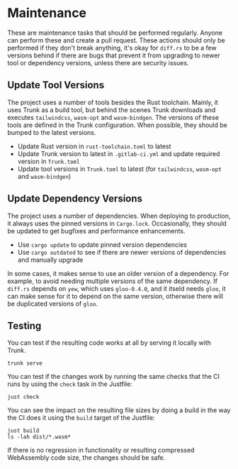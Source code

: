 # Maintenance

These are maintenance tasks that should be performed regularly. Anyone can
perform these and create a pull request. These actions should only be performed
if they don't break anything, it's okay for `diff.rs` to be a few versions
behind if there are bugs that prevent it from upgrading to newer tool or
dependency versions, unless there are security issues.

## Update Tool Versions

The project uses a number of tools besides the Rust toolchain. Mainly, it uses
Trunk as a build tool, but behind the scenes Trunk downloads and executes
`tailwindcss`, `wasm-opt` and `wasm-bindgen`. The versions of these tools are
defined in the Trunk configuration. When possible, they should be bumped to the
latest versions.

- Update Rust version in `rust-toolchain.toml` to latest
- Update Trunk version to latest in `.gitlab-ci.yml` and update required
  version in `Trunk.toml`
- Update tool versions in `Trunk.toml` to latest (for `tailwindcss`, `wasm-opt`
  and `wasm-bindgen`)

## Update Dependency Versions

The project uses a number of dependencies. When deploying to production, it
always uses the pinned versions in `Cargo.lock`. Occasionally, they should be
updated to get bugfixes and performance enhancements.

- Use `cargo update` to update pinned version dependencies
- Use `cargo outdated` to see if there are newer versions of dependencies and
  manually upgrade

In some cases, it makes sense to use an older version of a dependency. For
example, to avoid needing multiple versions of the same dependency. If
`diff.rs` depends on `yew`, which uses `gloo-0.4.0`, and it itseld needs
`gloo`, it can make sense for it to depend on the same version, otherwise there
will be duplicated versions of `gloo`.

## Testing

You can test if the resulting code works at all by serving it locally with
Trunk.

    trunk serve

You can test if the changes work by running the same checks that the CI runs by
using the `check` task in the Justfile:

    just check

You can see the impact on the resulting file sizes by doing a build in the way
the CI does it using the `build` target of the Justfile:

    just build
    ls -lah dist/*.wasm*

If there is no regression in functionality or resulting compressed WebAssembly
code size, the changes should be safe.
